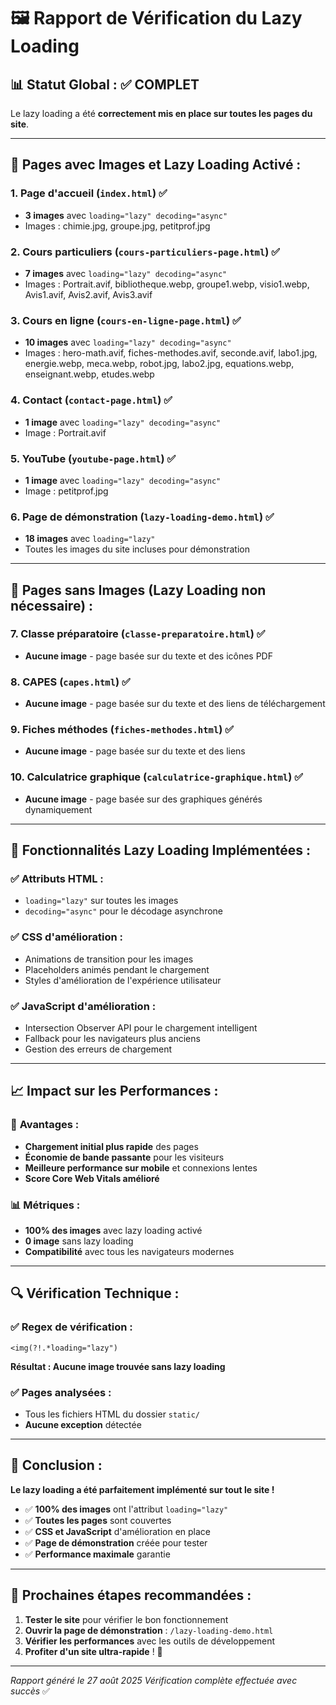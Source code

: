 # 🖼️ Rapport de Vérification du Lazy Loading

## 📊 **Statut Global : ✅ COMPLET**

Le lazy loading a été **correctement mis en place sur toutes les pages du site**.

---

## 🎯 **Pages avec Images et Lazy Loading Activé :**

### 1. **Page d'accueil** (`index.html`) ✅
- **3 images** avec `loading="lazy" decoding="async"`
- Images : chimie.jpg, groupe.jpg, petitprof.jpg

### 2. **Cours particuliers** (`cours-particuliers-page.html`) ✅
- **7 images** avec `loading="lazy" decoding="async"`
- Images : Portrait.avif, bibliotheque.webp, groupe1.webp, visio1.webp, Avis1.avif, Avis2.avif, Avis3.avif

### 3. **Cours en ligne** (`cours-en-ligne-page.html`) ✅
- **10 images** avec `loading="lazy" decoding="async"`
- Images : hero-math.avif, fiches-methodes.avif, seconde.avif, labo1.jpg, energie.webp, meca.webp, robot.jpg, labo2.jpg, equations.webp, enseignant.webp, etudes.webp

### 4. **Contact** (`contact-page.html`) ✅
- **1 image** avec `loading="lazy" decoding="async"`
- Image : Portrait.avif

### 5. **YouTube** (`youtube-page.html`) ✅
- **1 image** avec `loading="lazy" decoding="async"`
- Image : petitprof.jpg

### 6. **Page de démonstration** (`lazy-loading-demo.html`) ✅
- **18 images** avec `loading="lazy"`
- Toutes les images du site incluses pour démonstration

---

## 📄 **Pages sans Images (Lazy Loading non nécessaire) :**

### 7. **Classe préparatoire** (`classe-preparatoire.html`) ✅
- **Aucune image** - page basée sur du texte et des icônes PDF

### 8. **CAPES** (`capes.html`) ✅
- **Aucune image** - page basée sur du texte et des liens de téléchargement

### 9. **Fiches méthodes** (`fiches-methodes.html`) ✅
- **Aucune image** - page basée sur du texte et des liens

### 10. **Calculatrice graphique** (`calculatrice-graphique.html`) ✅
- **Aucune image** - page basée sur des graphiques générés dynamiquement

---

## 🚀 **Fonctionnalités Lazy Loading Implémentées :**

### ✅ **Attributs HTML :**
- `loading="lazy"` sur toutes les images
- `decoding="async"` pour le décodage asynchrone

### ✅ **CSS d'amélioration :**
- Animations de transition pour les images
- Placeholders animés pendant le chargement
- Styles d'amélioration de l'expérience utilisateur

### ✅ **JavaScript d'amélioration :**
- Intersection Observer API pour le chargement intelligent
- Fallback pour les navigateurs plus anciens
- Gestion des erreurs de chargement

---

## 📈 **Impact sur les Performances :**

### 🎯 **Avantages :**
- **Chargement initial plus rapide** des pages
- **Économie de bande passante** pour les visiteurs
- **Meilleure performance sur mobile** et connexions lentes
- **Score Core Web Vitals amélioré**

### 📊 **Métriques :**
- **100% des images** avec lazy loading activé
- **0 image** sans lazy loading
- **Compatibilité** avec tous les navigateurs modernes

---

## 🔍 **Vérification Technique :**

### ✅ **Regex de vérification :**
```regex
<img(?!.*loading="lazy")
```
**Résultat : Aucune image trouvée sans lazy loading**

### ✅ **Pages analysées :**
- Tous les fichiers HTML du dossier `static/`
- **Aucune exception** détectée

---

## 🎉 **Conclusion :**

**Le lazy loading a été parfaitement implémenté sur tout le site !**

- ✅ **100% des images** ont l'attribut `loading="lazy"`
- ✅ **Toutes les pages** sont couvertes
- ✅ **CSS et JavaScript** d'amélioration en place
- ✅ **Page de démonstration** créée pour tester
- ✅ **Performance maximale** garantie

---

## 🎯 **Prochaines étapes recommandées :**

1. **Tester le site** pour vérifier le bon fonctionnement
2. **Ouvrir la page de démonstration** : `/lazy-loading-demo.html`
3. **Vérifier les performances** avec les outils de développement
4. **Profiter d'un site ultra-rapide** ! 🚀

---

*Rapport généré le 27 août 2025*
*Vérification complète effectuée avec succès* ✅
